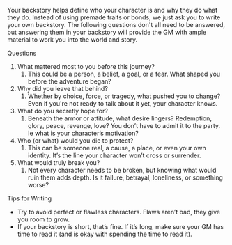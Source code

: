 Your backstory helps define who your character is and why they do what they do. Instead of using premade traits or bonds, we just ask you to write your own backstory. The following questions don't all need to be answered, but answering them in your backstory will provide the GM with ample material to work you into the world and story. 

Questions
1. What mattered most to you before this journey?
	1. This could be a person, a belief, a goal, or a fear. What shaped you before the adventure began?
2. Why did you leave that behind?
	1. Whether by choice, force, or tragedy, what pushed you to change? Even if you're not ready to talk about it yet, your character knows.
3. What do you secretly hope for?
	1. Beneath the armor or attitude, what desire lingers? Redemption, glory, peace, revenge, love? You don’t have to admit it to the party. Ie what is your character’s motivation? 
4. Who (or what) would you die to protect?
	1. This can be someone real, a cause, a place, or even your own identity. It’s the line your character won’t cross or surrender.
5. What would truly break you?
	1. Not every character needs to be broken, but knowing what would ruin them adds depth. Is it failure, betrayal, loneliness, or something worse?

Tips for Writing
- Try to avoid perfect or flawless characters. Flaws aren’t bad, they give you room to grow.
- If your backstory is short, that’s fine. If it’s long, make sure your GM has time to read it (and is okay with spending the time to read it).